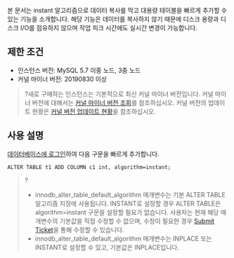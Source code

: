 
본 문서는 instant 알고리즘으로 데이터 복사를 막고 대용량 테이블을 빠르게 추가할 수 있는 기능을 소개합니다. 해당 기능은 데이터를 복사하지 않기 때문에 디스크 용량과 디스크 I/O를 점유하지 않으며 작업 피크 시간에도 실시간 변경이 가능합니다.

## 제한 조건
- 인스턴스 버전: MySQL 5.7 이중 노드, 3중 노드
- 커널 마이너 버전: 20190830 이상
>?새로 구매하는 인스턴스는 기본적으로 최신 커널 마이너 버전입니다. 커널 마이너 버전에 대해서는 [커널 마이너 버전 조회](https://intl.cloud.tencent.com/document/product/236/35995)를 참조하십시오. 커널 버전의 업데이트 현황은 [커널 버전 업데이트 현황](https://intl.cloud.tencent.com/document/product/236/35989)을 참조하십시오.

## 사용 설명
[데이터베이스에 로그인](https://intl.cloud.tencent.com/document/product/236/37788)하여 다음 구문을 빠르게 추가합니다.
```
ALTER TABLE t1 ADD COLUMN c1 int, algorithm=instant;
```
>?
>- innodb_alter_table_default_algorithm 매개변수는 기본 ALTER TABLE 알고리즘 지정에 사용됩니다. INSTANT로 설정할 경우 ALTER TABLE은 algorithm=instant 구문을 설정할 필요가 없습니다. 사용자는 현재 해당 매개변수의 기본값을 직접 수정할 수 없으며, 수정이 필요한 경우 [Submit Ticket](https://console.cloud.tencent.com/workorder/category)을 통해 수정할 수 있습니다.
>- innodb_alter_table_default_algorithm 매개변수는 INPLACE 또는 INSTANT로 설정할 수 있고, 기본값은 INPLACE입니다.
